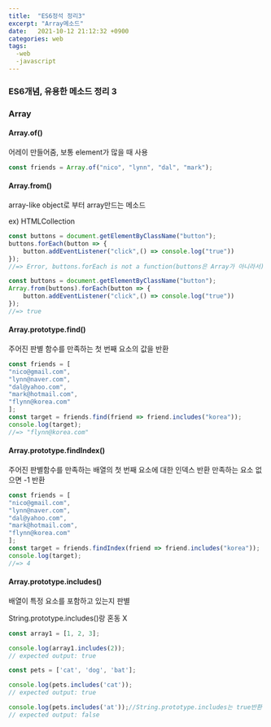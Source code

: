 ```yaml
---
title:  "ES6정석 정리3"
excerpt: "Array메소드"
date:   2021-10-12 21:12:32 +0900
categories: web
tags:
  -web
  -javascript
---
```


### ES6개념, 유용한 메소드 정리 3



### Array



#### Array.of()

어레이 만들어줌, 보통 element가 많을 때 사용

```javascript
const friends = Array.of("nico", "lynn", "dal", "mark");
```



#### Array.from()

array-like object로 부터 array만드는 메소드

ex) HTMLCollection

```javascript
const buttons = document.getElementByClassName("button");
buttons.forEach(button => {
	button.addEventListener("click",() => console.log("true"))
});
//=> Error, buttons.forEach is not a function(buttons은 Array가 아니라서)

const buttons = document.getElementByClassName("button");
Array.from(buttons).forEach(button => {
	button.addEventListener("click",() => console.log("true"))
});
//=> true
```



#### Array.prototype.find()

주어진 판별 함수를 만족하는 첫 번째 요소의 값을 반환

```javascript
const friends = [
"nico@gmail.com",
"lynn@naver.com",
"dal@yahoo.com",
"mark@hotmail.com",
"flynn@korea.com"
];
const target = friends.find(friend => friend.includes("korea"));
console.log(target);
//=> "flynn@korea.com"
```



#### Array.prototype.findIndex()

주어진 판별함수를 만족하는 배열의 첫 번째 요소에 대한 인덱스 반환 만족하는 요소 없으면 -1 반환

```javascript
const friends = [
"nico@gmail.com",
"lynn@naver.com",
"dal@yahoo.com",
"mark@hotmail.com",
"flynn@korea.com"
];
const target = friends.findIndex(friend => friend.includes("korea"));
console.log(target);
//=> 4
```



#### Array.prototype.includes()

배열이 특정 요소를 포함하고 있는지 판별

String.prototype.includes()랑 혼동 X 

```javascript
const array1 = [1, 2, 3];

console.log(array1.includes(2));
// expected output: true

const pets = ['cat', 'dog', 'bat'];

console.log(pets.includes('cat'));
// expected output: true

console.log(pets.includes('at'));//String.prototype.includes는 true반환
// expected output: false
```

